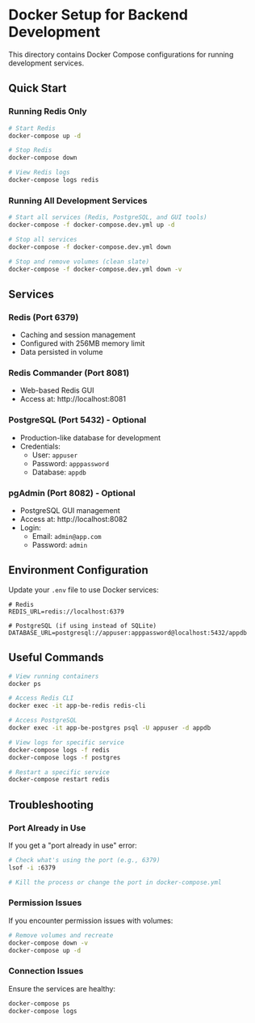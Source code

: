 # Docker Setup for Backend Development

This directory contains Docker Compose configurations for running development services.

## Quick Start

### Running Redis Only

```bash
# Start Redis
docker-compose up -d

# Stop Redis
docker-compose down

# View Redis logs
docker-compose logs redis
```

### Running All Development Services

```bash
# Start all services (Redis, PostgreSQL, and GUI tools)
docker-compose -f docker-compose.dev.yml up -d

# Stop all services
docker-compose -f docker-compose.dev.yml down

# Stop and remove volumes (clean slate)
docker-compose -f docker-compose.dev.yml down -v
```

## Services

### Redis (Port 6379)
- Caching and session management
- Configured with 256MB memory limit
- Data persisted in volume

### Redis Commander (Port 8081)
- Web-based Redis GUI
- Access at: http://localhost:8081

### PostgreSQL (Port 5432) - Optional
- Production-like database for development
- Credentials:
  - User: `appuser`
  - Password: `apppassword`
  - Database: `appdb`

### pgAdmin (Port 8082) - Optional
- PostgreSQL GUI management
- Access at: http://localhost:8082
- Login:
  - Email: `admin@app.com`
  - Password: `admin`

## Environment Configuration

Update your `.env` file to use Docker services:

```env
# Redis
REDIS_URL=redis://localhost:6379

# PostgreSQL (if using instead of SQLite)
DATABASE_URL=postgresql://appuser:apppassword@localhost:5432/appdb
```

## Useful Commands

```bash
# View running containers
docker ps

# Access Redis CLI
docker exec -it app-be-redis redis-cli

# Access PostgreSQL
docker exec -it app-be-postgres psql -U appuser -d appdb

# View logs for specific service
docker-compose logs -f redis
docker-compose logs -f postgres

# Restart a specific service
docker-compose restart redis
```

## Troubleshooting

### Port Already in Use
If you get a "port already in use" error:

```bash
# Check what's using the port (e.g., 6379)
lsof -i :6379

# Kill the process or change the port in docker-compose.yml
```

### Permission Issues
If you encounter permission issues with volumes:

```bash
# Remove volumes and recreate
docker-compose down -v
docker-compose up -d
```

### Connection Issues
Ensure the services are healthy:

```bash
docker-compose ps
docker-compose logs
```
